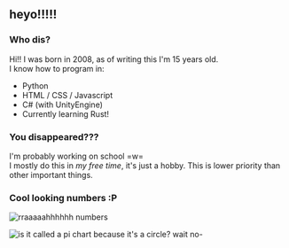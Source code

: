 ## heyo!!!!!

### Who dis?
Hi!! I was born in 2008, as of writing this I'm 15 years old.  
I know how to program in:
- Python
- HTML / CSS / Javascript
- C# (with UnityEngine)
- Currently learning Rust!


### You disappeared???
I'm probably working on school =w=  
I mostly do this in *my free time*, it's just a hobby. This is lower priority than other important things.


### Cool looking numbers :P
![rraaaaahhhhhh numbers](https://github-readme-stats.vercel.app/api?username=spectralpixel&show_icons=true&theme=dark)

![is it called a pi chart because it's a circle? wait no-](https://github-readme-stats.vercel.app/api/top-langs/?username=spectralpixel&layout=pie&theme=dark&hide=HLSL,ShaderLab)


<!--

spectralpixel


**SpectralPixel/SpectralPixel** is a ✨ _special_ ✨ repository because its `README.md` (this file) appears on your GitHub profile.

Here are some ideas to get you started:

- 🔭 I’m currently working on ...
- 🌱 I’m currently learning ...
- 👯 I’m looking to collaborate on ...
- 🤔 I’m looking for help with ...
- 💬 Ask me about ...
- 📫 How to reach me: ...
- 😄 Pronouns: ...
- ⚡ Fun fact: ...
-->

